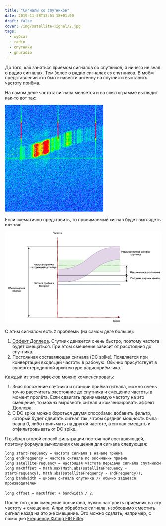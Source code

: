 ```yaml
---
title: "Сигналы со спутников"
date: 2019-11-28T15:51:18+01:00
draft: false
cover: /img/satellite-signal/2.jpg
tags:
  - кубсат
  - radio
  - спутники
  - gnuradio
---
```

До того, как заняться приёмом сигналов со спутников, я ничего не знал о радио сигналах. Тем более о радио сигналах со спутников. В моём представлении это было: навести антенну на спутник и выставить частоту приёма.

На самом деле частота сигнала меняется и на спектограмме выглядит как-то вот так:

![](/img/satellite-signal/1.png)

Если схематично представить, то принимаемый сигнал будет выглядеть вот так:

![](/img/satellite-signal/2.jpg)

С этим сигналом есть 2 проблемы (на самом деле больше):

1. [Эффект Доплера](https://ru.wikipedia.org/wiki/Эффект_Доплера). Спутник движется очень быстро, поэтому частота будет смещаться. При этом смещение зависит от расстояния до спутника.
2. Постоянная составляющая сигнала (DC spike). Появляется при конвертации входящей частоты в рабочую. Обычно присутствует в супергетеродинной архитектуре радиоприёмника.

Каждый из этих эффектов можно компенсировать:

1. Зная положение спутника и станции приёма сигнала, можно очень точно рассчитать расстояние до спутника и смещение частоты в момент пролёта. Если сдвигать принимаемую частоту на это смещение, то можно выровнять сигнал и компенсировать эффект Доплера.
2. С DC spike можно бороться двумя способами: добавить фильтр, который будет сдвигать сигнал так, чтобы средняя мощность была равна 0, либо принимать на другой частоте, а сигнал смещать и отфильтровывать от DC spike.

Я выбрал второй способ фильтрации постоянной составляющей, поэтому формула вычисления смещения для сигнала следующая:

```
long startFrequency = частота сигнала в начале приёма
long endFrequency = частота сигнала по окончанию приёма
long satelliteFrequency = настоящая частота передачи сигнала спутником
long maxOffset = Math.max(Math.abs(satelliteFrequency - startFrequency), Math.abs(satelliteFrequency - endFrequency));
long bandwidth = ширина сигнала спутника // обычно задаётся производителем

long offset = maxOffset + bandwidth / 2;
```

После того, как смещение посчитано, нужно настроить приёмник на эту частоту + смещение. А при обработке сигнала, необходимо сместить сигнал назад на это же смещение. Это можно сделать, например, с помощью [Frequency Xlating FIR Filter](http://blog.sdr.hu/grblocks/xlating-fir.html).
